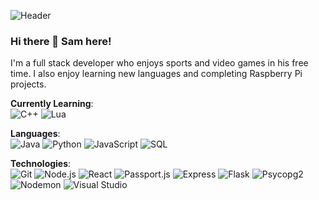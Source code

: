 ![Header](https://cdn.vox-cdn.com/thumbor/5OlwSKvDUYZW5U_f4RooSCcyJy8=/0x0:1387x583/1200x0/filters:focal(0x0:1387x583):no_upscale()/cdn.vox-cdn.com/uploads/chorus_asset/file/14137724/Copy_of_05.jpg)
### Hi there 👋 Sam here!

I'm a full stack developer who enjoys sports and video games in his free time. I also enjoy learning new languages and completing Raspberry Pi projects.


**Currently Learning**:
<br/>
![C++](https://img.shields.io/badge/-C++-000?style=flat&logo=C%2B%2B&logoColor=00599C)
![Lua](https://img.shields.io/badge/-Lua-000?style=flat&logo=Lua&logoColor=0000ff)


**Languages**:<br/>
![Java](https://img.shields.io/badge/-Java-000?style=flat&logo=java)
![Python](https://img.shields.io/badge/-Python-000?style=flat&logo=python)
![JavaScript](https://img.shields.io/badge/-JavaScript-000?style=flat&logo=javascript)
![SQL](https://img.shields.io/badge/-SQL-000?style=flat&logo=MySQL)


**Technologies**:<br/>
![Git](https://img.shields.io/badge/-Git-000?style=flat&logo=git&logoColor=F05032)
![Node.js](https://img.shields.io/badge/-Node.js-000?style=flat&logo=node.js&logoColor=339933)
![React](https://img.shields.io/badge/-React-000?style=flat&logo=React&logoColor=61DAFB)
![Passport.js](https://img.shields.io/badge/-Passport.js-000?style=flat&logo=javascript&logoColor=339933)
![Express](https://img.shields.io/badge/-Express-000?style=flat&logo=node.js&logoColor=61DAFB)
![Flask](https://img.shields.io/badge/-Flask-000?style=flat&logo=Flask&logoColor=61DAFB)
![Psycopg2](https://img.shields.io/badge/-Psycopg2-000?style=flat&logo=PyPI&logoColor=61DAFB)
![Nodemon](https://img.shields.io/badge/-Nodemon-000?style=flat&logo=Nodemon&logoColor=339933)
![Visual Studio](https://img.shields.io/badge/-Visual%20Studio-000?style=flat&logo=Visual%20Studio&logoColor=5C2D91)
<!--
**samueldmaus/samueldmaus** is a ✨ _special_ ✨ repository because its `README.md` (this file) appears on your GitHub profile.

Here are some ideas to get you started:

- 🔭 I’m currently working on ...
- 🌱 I’m currently learning ...
- 👯 I’m looking to collaborate on ...
- 🤔 I’m looking for help with ...
- 💬 Ask me about ...
- 📫 How to reach me: ...
- 😄 Pronouns: ...
- ⚡ Fun fact: ...
-->
